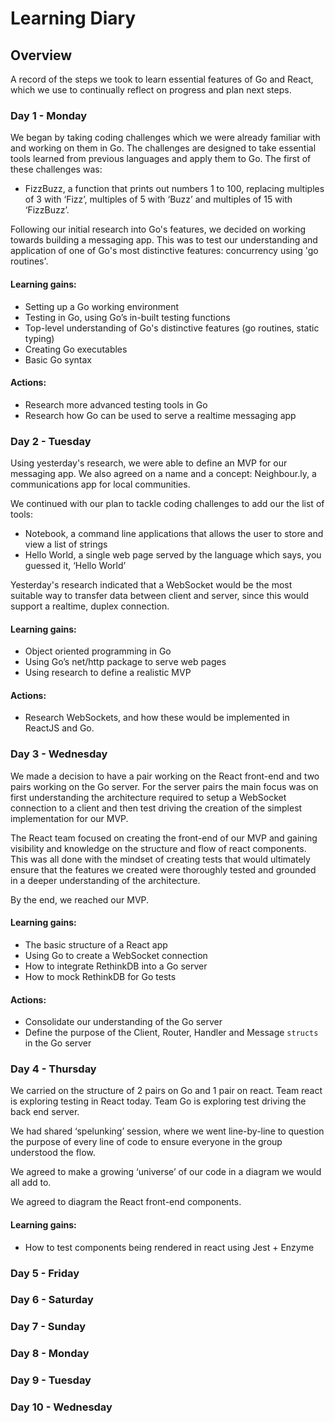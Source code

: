 # Learning Diary

## Overview

A record of the steps we took to learn essential features of Go and React, which we use to continually reflect on progress and plan next steps.


### Day 1 - Monday
We began by taking coding challenges which we were already familiar with and working on them in Go. The challenges are designed to take essential tools learned from previous languages and apply them to Go. The first of these challenges was:
* FizzBuzz, a function that prints out numbers 1 to 100, replacing multiples of 3 with ‘Fizz’, multiples of 5 with ‘Buzz’ and multiples of 15 with ‘FizzBuzz’.

Following our initial research into Go's features, we decided on working towards building a messaging app. This was to test our understanding and application of one of Go's most distinctive features: concurrency using 'go routines'.

#### Learning gains:
* Setting up a Go working environment
* Testing in Go, using Go’s in-built testing functions
* Top-level understanding of Go's distinctive features (go routines, static typing)
* Creating Go executables
* Basic Go syntax

#### Actions:
* Research more advanced testing tools in Go
* Research how Go can be used to serve a realtime messaging app

### Day 2 - Tuesday

Using yesterday's research, we were able to define an MVP for our messaging app. We also agreed on a name and a concept: Neighbour.ly, a communications app for local communities.

We continued with our plan to tackle coding challenges to add our the list of tools:

* Notebook, a command line applications that allows the user to store and view a list of strings
* Hello World, a single web page served by the language which says, you guessed it, ‘Hello World’

Yesterday's research indicated that a WebSocket would be the most suitable way to transfer data between client and server, since this would support a realtime, duplex connection.

#### Learning gains:
* Object oriented programming in Go
* Using Go’s net/http package to serve web pages
* Using research to define a realistic MVP

#### Actions:
* Research WebSockets, and how these would be implemented in ReactJS and Go.

### Day 3 - Wednesday

We made a decision to have a pair working on the React front-end and two pairs working on the Go server. For the server pairs the main focus was on first understanding the architecture required to setup a WebSocket connection to a client and then test driving the creation of the simplest implementation for our MVP.

The React team focused on creating the front-end of our MVP and gaining visibility and knowledge on the structure and flow of react components. This was all done with the mindset of creating tests that would ultimately ensure that the features we created were thoroughly tested and grounded in a deeper understanding of the architecture.

By the end, we reached our MVP.

#### Learning gains:
* The basic structure of a React app
* Using Go to create a WebSocket connection
* How to integrate RethinkDB into a Go server
* How to mock RethinkDB for Go tests

#### Actions:
* Consolidate our understanding of the Go server
* Define the purpose of the Client, Router, Handler and Message `structs` in the Go server


### Day 4 - Thursday

We carried on the structure of 2 pairs on Go and 1 pair on react. Team react is exploring testing in React today. Team Go is exploring test driving the back end server.

We had shared ‘spelunking’ session, where we went line-by-line to question the purpose of every line of code to ensure everyone in the group understood the flow.

We agreed to make a growing ‘universe’ of our code in a diagram we would all add to.

We agreed to diagram the React front-end components.

#### Learning gains:
* How to test components being rendered in react using Jest + Enzyme

### Day 5 - Friday

### Day 6 - Saturday

### Day 7 - Sunday

### Day 8 - Monday

### Day 9 - Tuesday

### Day 10 - Wednesday
